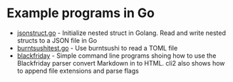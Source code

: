 # Example programs in Go

* [jsonstruct.go](jsonstruct.go) - Initialize nested struct in Golang. Read and write nested structs to a JSON file in Go
* [burntsushitest.go](burntsushitest.go) - Use burntsushi to read a TOML file
* [blackfriday](blackfriday/) - Simple command line programs shoing how to use the Blackfriday parser convert Markdown in to HTML. cli2 also shows how to append file extensions and parse flags
